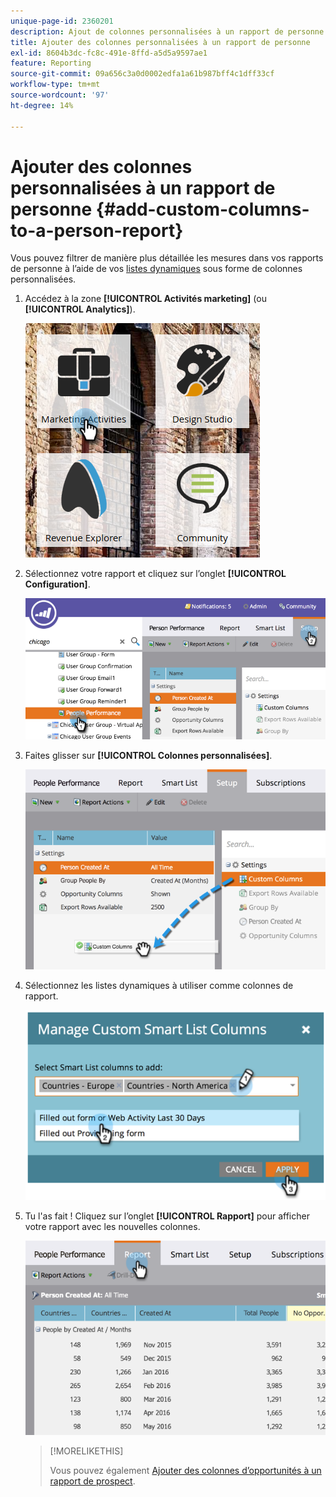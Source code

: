 ```yaml
---
unique-page-id: 2360201
description: Ajout de colonnes personnalisées à un rapport de personne - Documents Marketo - Documentation du produit
title: Ajouter des colonnes personnalisées à un rapport de personne
exl-id: 8604b3dc-fc8c-491e-8ffd-a5d5a9597ae1
feature: Reporting
source-git-commit: 09a656c3a0d0002edfa1a61b987bff4c1dff33cf
workflow-type: tm+mt
source-wordcount: '97'
ht-degree: 14%

---
```


# Ajouter des colonnes personnalisées à un rapport de personne {#add-custom-columns-to-a-person-report}

Vous pouvez filtrer de manière plus détaillée les mesures dans vos rapports de personne à l’aide de vos [listes dynamiques](/help/marketo/product-docs/core-marketo-concepts/smart-lists-and-static-lists/understanding-smart-lists.md) sous forme de colonnes personnalisées.

1. Accédez à la zone **[!UICONTROL Activités marketing]** (ou **[!UICONTROL Analytics]**).

   ![](assets/ma-1.png)

1. Sélectionnez votre rapport et cliquez sur l’onglet **[!UICONTROL Configuration]**.

   ![](assets/two-1.png)

1. Faites glisser sur **[!UICONTROL Colonnes personnalisées]**.

   ![](assets/three-1.png)

1. Sélectionnez les listes dynamiques à utiliser comme colonnes de rapport.

   ![](assets/image2014-9-16-16-3a39-3a34.png)

1. Tu l&#39;as fait ! Cliquez sur l’onglet **[!UICONTROL Rapport]** pour afficher votre rapport avec les nouvelles colonnes.

   ![](assets/five-1.png)

   >[!MORELIKETHIS]
   >
   >Vous pouvez également [Ajouter des colonnes d’opportunités à un rapport de prospect](/help/marketo/product-docs/reporting/basic-reporting/editing-reports/add-opportunity-columns-to-a-lead-report.md).
